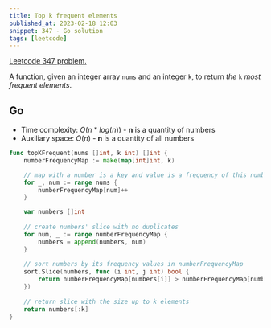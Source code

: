 ```yaml
---
title: Top k frequent elements
published_at: 2023-02-18 12:03
snippet: 347 - Go solution
tags: [leetcode]
---
```


[Leetcode 347 problem.](https://leetcode.com/problems/top-k-frequent-elements/)

A function, given an integer array `nums` and an integer `k`, to return _the_ `k` _most frequent elements_.

## Go

- Time complexity: $O(n*log(n))$ - **n** is a quantity of numbers
- Auxiliary space: $O(n)$ - **n** is a quantity of all numbers

```go
func topKFrequent(nums []int, k int) []int {
    numberFrequencyMap := make(map[int]int, k)

    // map with a number is a key and value is a frequency of this number in array
    for _, num := range nums {
        numberFrequencyMap[num]++
    }

    var numbers []int
    
    // create numbers' slice with no duplicates
    for num, _ := range numberFrequencyMap {
        numbers = append(numbers, num)
    }
    
    // sort numbers by its frequency values in numberFrequencyMap
    sort.Slice(numbers, func (i int, j int) bool {
        return numberFrequencyMap[numbers[i]] > numberFrequencyMap[numbers[j]]
    })
    
    // return slice with the size up to k elements
    return numbers[:k]
}
```